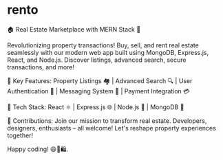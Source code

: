 # rento
🏠 Real Estate Marketplace with MERN Stack 🏢

Revolutionizing property transactions! Buy, sell, and rent real estate seamlessly with our modern web app built using MongoDB, Express.js, React, and Node.js. Discover listings, advanced search, secure transactions, and more!

🚀 Key Features: Property Listings 🏘️ | Advanced Search 🔍 | User Authentication 🔐 | Messaging System 💬 | Payment Integration 💳

🔗 Tech Stack: React ⚛️ | Express.js 🌐 | Node.js 🚀 | MongoDB 🍃

👋 Contributions: Join our mission to transform real estate. Developers, designers, enthusiasts – all welcome! Let's reshape property experiences together!

Happy coding! 😄🏡🛍️.
